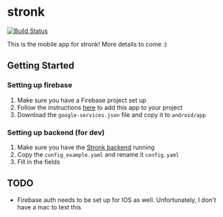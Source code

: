 # stronk
[![Build Status](https://dev.azure.com/kkjasoncheung/stronk-mobile/_apis/build/status/not-monday.mobile?branchName=master)](https://dev.azure.com/kkjasoncheung/stronk-mobile/_build/latest?definitionId=2&branchName=master)

This is the mobile app for stronk!
More details to come :)

## Getting Started

### Setting up firebase
1. Make sure you have a Firebase project set up
2. Follow the instructions [here](https://firebase.google.com/docs/flutter/setup?platform=android) to add this app to your project
3. Download the `google-services.json` file and copy it to `android/app`

### Setting up backend (for dev)
1. Make sure you have the [Stronk backend](https://github.com/not-monday/stronk-backend) running
2. Copy the `config_example.yaml` and rename it `config.yaml`
3. Fill in the fields

## TODO
- Firebase auth needs to be set up for IOS as well. Unfortunately, I don't have a mac to test this